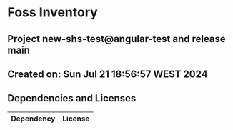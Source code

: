# Foss Inventory 

## Project new-shs-test@angular-test and release main

## Created on: Sun Jul 21 18:56:57 WEST 2024 

## Dependencies and Licenses

| Dependency | License     |
|------------|-------------|


